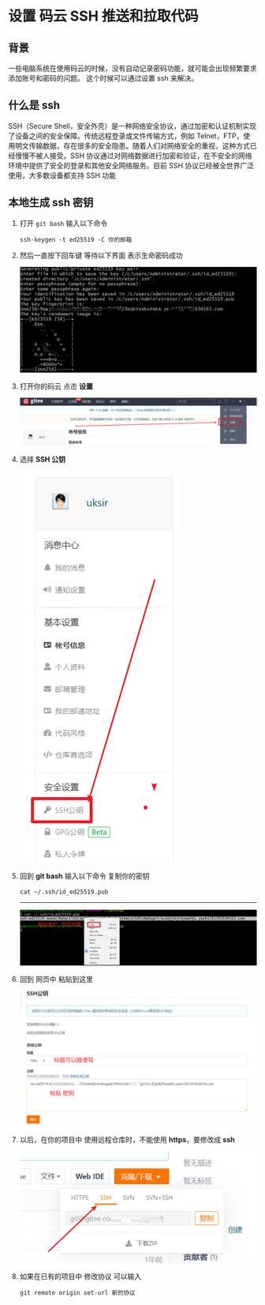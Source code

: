 # 设置 码云 SSH 推送和拉取代码

## 背景

一些电脑系统在使用码云的时候，没有自动记录密码功能，就可能会出现频繁要求添加账号和密码的问题。 这个时候可以通过设置 ssh 来解决。

## 什么是 ssh

SSH（Secure Shell，安全外壳）是一种网络安全协议，通过加密和认证机制实现了设备之间的安全保障。传统远程登录或文件传输方式，例如 Telnet，FTP，使用明文传输数据，存在很多的安全隐患。随着人们对网络安全的重视，这种方式已经慢慢不被人接受。SSH 协议通过对网络数据进行加密和验证，在不安全的网络环境中提供了安全的登录和其他安全网络服务。目前 SSH 协议已经被全世界广泛使用，大多数设备都支持 SSH 功能

## 本地生成 ssh 密钥

1. 打开 `git bash` 输入以下命令

   ```
   ssh-keygen -t ed25519 -C 你的邮箱
   ```

2. 然后一直按下回车键 等待以下界面 表示生命密码成功

   ![image-20220118115016844](medias/image-20220118115016844.png)

3. 打开你的码云 点击 **设置**

   ![image-20220118115303876](medias/image-20220118115303876.png)

4. 选择 **SSH 公钥**

   ![image-20220118115329823](medias/image-20220118115329823.png)

5. 回到 **git bash** 输入以下命令 复制你的密钥

   ```
   cat ~/.ssh/id_ed25519.pub
   ```

   ***

   ![image-20220118115515120](medias/image-20220118115515120.png)

6. 回到 网页中 粘贴到这里

   ![image-20220118115718641](medias/image-20220118115718641.png)

7. 以后，在你的项目中 使用远程仓库时，不能使用 **https**，要修改成 **ssh**

   ![image-20220118115843203](medias/image-20220118115843203.png)

8. 如果在已有的项目中 修改协议 可以输入

   ```
   git remote origin set-url 新的协议
   ```
